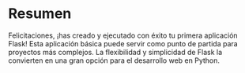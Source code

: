 # Resumen

Felicitaciones, ¡has creado y ejecutado con éxito tu primera aplicación Flask! Esta aplicación básica puede servir como punto de partida para proyectos más complejos. La flexibilidad y simplicidad de Flask la convierten en una gran opción para el desarrollo web en Python.
